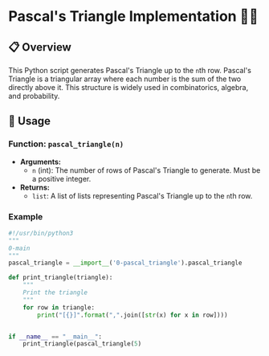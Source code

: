 # Pascal's Triangle Implementation 🧑‍💻

## 📋 Overview
This Python script generates Pascal's Triangle up to the `n`th row. Pascal's Triangle is a triangular array where each number is the sum of the two directly above it. This structure is widely used in combinatorics, algebra, and probability.

## 🚀 Usage
### Function: `pascal_triangle(n)`
- **Arguments:**
  - `n` (int): The number of rows of Pascal's Triangle to generate. Must be a positive integer.
- **Returns:**
  - `list`: A list of lists representing Pascal's Triangle up to the `n`th row.

### Example
```python
#!/usr/bin/python3
"""
0-main
"""
pascal_triangle = __import__('0-pascal_triangle').pascal_triangle

def print_triangle(triangle):
    """
    Print the triangle
    """
    for row in triangle:
        print("[{}]".format(",".join([str(x) for x in row])))


if __name__ == "__main__":
    print_triangle(pascal_triangle(5)
